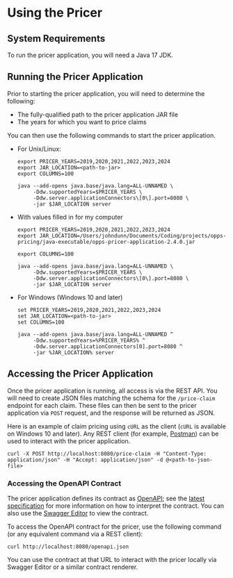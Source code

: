 # Using the Pricer

## System Requirements

To run the pricer application, you will need a Java 17 JDK.

## Running the Pricer Application

Prior to starting the pricer application, you will need to determine the following:

- The fully-qualified path to the pricer application JAR file
- The years for which you want to price claims

You can then use the following commands to start the pricer application.

- For Unix/Linux:

    ```shell
    export PRICER_YEARS=2019,2020,2021,2022,2023,2024
    export JAR_LOCATION=<path-to-jar>
    export COLUMNS=100

    java --add-opens java.base/java.lang=ALL-UNNAMED \
         -Ddw.supportedYears=$PRICER_YEARS \
         -Ddw.server.applicationConnectors\[0\].port=8080 \
         -jar $JAR_LOCATION server
    ```

- With values filled in for my computer
    ```shell
    export PRICER_YEARS=2019,2020,2021,2022,2023,2024
    export JAR_LOCATION=/Users/johndunn/Documents/Coding/projects/opps-pricing/java-executable/opps-pricer-application-2.4.0.jar

    export COLUMNS=100

    java --add-opens java.base/java.lang=ALL-UNNAMED \
         -Ddw.supportedYears=$PRICER_YEARS \
         -Ddw.server.applicationConnectors\[0\].port=8080 \
         -jar $JAR_LOCATION server
    ```
- For Windows (Windows 10 and later)

    ```shell
    set PRICER_YEARS=2019,2020,2021,2022,2023,2024
    set JAR_LOCATION=<path-to-jar>
    set COLUMNS=100

    java --add-opens java.base/java.lang=ALL-UNNAMED ^
         -Ddw.supportedYears=%PRICER_YEARS% ^
         -Ddw.server.applicationConnectors[0].port=8080 ^
         -jar %JAR_LOCATION% server
    ```

## Accessing the Pricer Application

Once the pricer application is running, all access is via the REST API. You will need to create JSON files matching the schema for the `/price-claim` endpoint for each claim. These files can then be sent to the pricer application via `POST` request, and the response will be returned as JSON.

Here is an example of claim pricing using `cURL` as the client (`cURL` is available on Windows 10 and later). Any REST client (for example, [Postman](https://www.postman.com/)) can be used to interact with the pricer application.

```shell
curl -X POST http://localhost:8080/price-claim -H "Content-Type: application/json" -H "Accept: application/json" -d @<path-to-json-file>
```

### Accessing the OpenAPI Contract

The pricer application defines its contract as [OpenAPI](https://www.openapis.org/); see the [latest specification](https://spec.openapis.org/oas/latest.html) for more information on how to interpret the contract. You can also use the [Swagger Editor](https://editor.swagger.io/) to view the contract.

To access the OpenAPI contract for the pricer, use the following command (or any equivalent command via a REST client):

```shell
curl http://localhost:8080/openapi.json
```

You can use the contract at that URL to interact with the pricer locally via Swagger Editor or a similar contract renderer.
